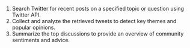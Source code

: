 1. Search Twitter for recent posts on a specified topic or question using Twitter API.
2. Collect and analyze the retrieved tweets to detect key themes and popular opinions.
3. Summarize the top discussions to provide an overview of community sentiments and advice.